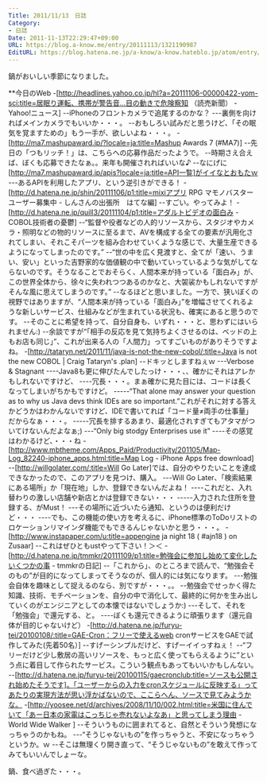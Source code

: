 ```yaml
---
Title: 2011/11/13　日誌
Category:
- 日誌
Date: 2011-11-13T22:29:47+09:00
URL: https://blog.a-know.me/entry/20111113/1321190987
EditURL: https://blog.hatena.ne.jp/a-know/a-know.hateblo.jp/atom/entry/12921228815727979398
---
```




鍋がおいしい季節になりました。



**今日のWeb
-[http://headlines.yahoo.co.jp/hl?a=20111106-00000422-yom-sci:title=居眠り運転、携帯が警告音…目の動きで危険察知 （読売新聞） - Yahoo!ニュース]
--iPhoneのフロントカメラで追尾するのかな？
---裏側を向ければメインカメラでもいいか・・・。
--おもしろい試みだと思うけど、「その眠気を覚ますための」もう一手が、欲しいよね・・・。
-[http://ma7.mashupaward.jp/?locale=ja:title=Mashup Awards 7 (#MA7)]
--先日の「つもリッチ！」は、こちらへの応募作品だったようで。
--時期さえ合えば、ぼくも応募できたなぁ。。来年も開催されればいいな♪
--なにげに[http://ma7.mashupaward.jp/apis?locale=ja:title=API一覧]がイイなとおもたｗ
---あるAPIを利用したアプリ、という逆引きができる！
-[http://d.hatena.ne.jp/shin/20111106/p1:title=mixiアプリ RPG マモノバスター ユーザー募集中 - しんさんの出張所　はてな編]
--すごい。やってみよ！
-[http://d.hatena.ne.jp/quill3/20111104/p1:title=アダルトビデオの面白み - COBOL技術者の憂鬱]
--“監督や役者などの人的リソースから、スタジオやカメラ・照明などの物的リソースに至るまで、AVを構成する全ての要素が汎用化されてしまい、それこそパーツを組み合わせていくような感じで、大量生産できるようになってしまったのです。”
--“世の中を広く見渡すと、全てが「速い、うまい、安い」といった吉野家的な価値観の中で動いていっているような気がしてならないのです。そうなることでおそらく、人間本来が持っている「面白み」が、この世界全体から、徐々に失われつつあるのかなと、大袈裟かもしれないですがそんな風に思えてしまうのです。”
--なるほどと思いました。一方で、狭いぼくの視野ではありますが、“人間本来が持っている「面白み」”を増幅させてくれるような新しいサービス、仕組みなどが生まれている状況も、確実にあると思うのです。
--そのことに希望を持って、自分自身も、いずれ・・・と、思わずにはいられません:)
--余談ですが“「相手の反応を見て気持ちよくさせるのは、ベッドの上もお店も同じ」”、これが出来る人の「人間力」ってすごいものがありそうですよね。
-[http://tataryn.net/2011/11/java-is-not-the-new-cobol/:title=Java is not the new COBOL | Craig Tataryn's .plan]
--ドキッとしますねぇｗ
---Verbose & Stagnant
----Java8も更に伸びたんでしたっけ・・・、、確かにそれはアレかもしれないですけど、
----冗長・・・。まぁ確かに見た目には、コードは長くなってしまいがちかもですけど。
-----“That alone may answer your question as to why us Java devs think IDEs are so important.”これがそれに対する答えかどうかはわかんないですけど、IDEで書いてれば「コード量≠両手の仕事量」だからなぁ・・・。
-----冗長を排するあまり、最適化されすぎてもアタマがついてけないんだよなぁ;)
---“Only big stodgy Enterprises use it”
----その感覚はわかるけど、・・・ね
-[http://www.mbtheme.com/Apps_Paid/Productivity/201105/Map-Log_82240-iphone_apps.html:title=Map Log - iPhone Apps free download]
--[http://willgolater.com/:title=Will Go Later]では、自分のやりたいことを達成できなかったので、このアプリを見つけ、購入。
---Will Go Later、「検索結果にある場所」か「現在地」しか、登録できないんだよね！
----これだと、入れ替わりの激しい店舗や新店とかは登録できない・・・
-----入力された住所を登録する、がMust！
---その場所に近づいたら通知、というのは便利だけど・・・
----でも、この機能の使い方を考えるに、iPhone標準のToDoリストのロケーションリマインダ機能でもできるんじゃないかと思う・・・。
-[http://www.instapaper.com/u:title=appengine ja night 18 ( #ajn18 ) on Zusaar]
--これはぜひともustやって下さい！＞＜
-[http://d.hatena.ne.jp/tmmkr/20111109/p1:title=勉強会に参加し始めて変化したいくつかの事 - tmmkrの日記]
--「これから」、のところまで読んで、“勉強会そのもの”が目的になってしまってそうなのが、個人的には気になります。
---勉強会自体を趣味として捉えるのなら、別ですが・・・。。
--勉強会でせっかく得た知識、技術、モチベーションを、自分の中で消化して、最終的に何かを生み出していくのがエンジニアとしての本懐ではないでしょうか:)
---そして、それを「勉強会」で還元する、と。
----ぼくも還元できるように頑張ります（還元自体が目的じゃないけど）
-[http://d.hatena.ne.jp/furyu-tei/20100108/:title=GAE-Cron：フリーで使えるweb cronサービスをGAEで試作してみた(先着50名）]
--すげーシンプルだけど、すげーイイっすねぇ！
--“フリーだけど少し敷居の高いリソースを、もっと広く使ってもらえるように”という点に着目して作られたサービス。こういう観点もあってもいいかもしんない。
--[http://d.hatena.ne.jp/furyu-tei/20100115/gaecronclub:title=ソースも公開され始めたそうです]。「ユーザーからの入力をcronスケジュールに反映する」ってあたりの実現方法が思い浮かばないので、ここらへん、ソースで見てみようかな。
-[http://yoosee.net/d/archives/2008/11/10/002.html:title=米国に住んでいて「あー日本の家電はこっちじゃ売れないよなあ」と思ってしまう理由 - World Wide Walker ]
--そういうものに囲まれてると、自然とそういう発想になっちゃうのかもね。
---“そうじゃないもの”を作っちゃうと、不安になっちゃうというか。ｗ
--そこは無理くり開き直って、“そうじゃないもの”を敢えて作ってみてもいいんでしょーな。



鍋、食べ過ぎた・・・。


<script src="https://moshi-moshi.moshimo.works/moshimoshi/a_know_blog/20111113-1321190987?title=2011/11/13%E3%80%80%E6%97%A5%E8%AA%8C"></script>
